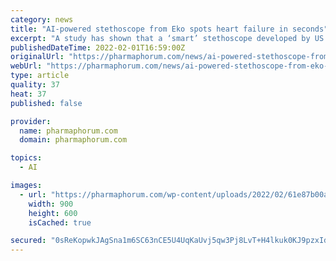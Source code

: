 ```yaml
---
category: news
title: "AI-powered stethoscope from Eko spots heart failure in seconds"
excerpt: "A study has shown that a ‘smart’ stethoscope developed by US digital health company Eko can be used to screen people for heart failure in a few second during a standard physical examination. The device tested in the independent study combines a stethoscope used to listen to heart sounds with a single-lead electrocardiogram (ECG)."
publishedDateTime: 2022-02-01T16:59:00Z
originalUrl: "https://pharmaphorum.com/news/ai-powered-stethoscope-from-eko-spots-heart-failure-in-seconds/"
webUrl: "https://pharmaphorum.com/news/ai-powered-stethoscope-from-eko-spots-heart-failure-in-seconds/"
type: article
quality: 37
heat: 37
published: false

provider:
  name: pharmaphorum.com
  domain: pharmaphorum.com

topics:
  - AI

images:
  - url: "https://pharmaphorum.com/wp-content/uploads/2022/02/61e87b00abe6e06b83a7bb0f_2021_07_EKO_House_2_1720-1.jpg"
    width: 900
    height: 600
    isCached: true

secured: "0sReKopwkJAgSna1m6SC63nCE5U4UqKaUvj5qw3Pj8LvT+H4lkuk0KJ9pzxIdg/33EgXcHgy3ZN9fEJn5YKQ4lDeSjAzE78We7kF4oBrW1bDLBKTg8KmTiQnCLWp0b8+6A59G7wqeDVr0xCUX9MPYtnxesZduwsBMPMXRkDfuibAts+WMj2Mo7qP8zq8StuhnkNzTuI2yt54Squas0qgYbXtE9VpQDasv7sO4CyMcifC/GhbNb9hpaj6j7YPrmwBklETw7xSlMZH1Wtj5Kvr5W83S9ZK772QNGOpbIUIsLsh/D8neAIvOCunh8jCRj403e5B4eOjG9dNj/D7TylnmC2uMtwwNp1V5RP+kBwSgz0=;Cy5gi9lci6cVDhtq2CAi+w=="
---
```



